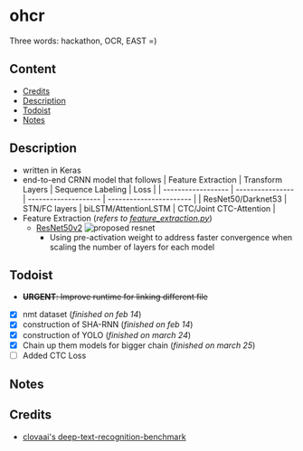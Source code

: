 # ohcr
Three words: hackathon, OCR, EAST =)

## Content
* [Credits](#credits)
* [Description](#description)
* [Todoist](#todoist)
* [Notes](#notes)

## Description
- written in Keras
- end-to-end CRNN model that follows
    | Feature Extraction | Transform Layers | Sequence Labeling    | Loss                    |
    | ------------------ | ---------------- | -------------------- | ----------------------- |
    | ResNet50/Darknet53 | STN/FC layers    | biLSTM/AttentionLSTM | CTC/Joint CTC-Attention |
- Feature Extraction (_refers to [feature_extraction.py](feature_extraction.py)_)
  - [ResNet50v2](../paper/1603.05027.pdf)
    ![proposed resnet](images/resnetv2-proposed.png)
    -  Using pre-activation weight to address faster convergence when scaling the number of layers for each model

## Todoist
* ~~__URGENT__: Improve runtime for linking different file~~
* [x] nmt dataset (_finished on feb 14_)
* [x] construction of SHA-RNN (_finished on feb 14_)
* [x] construction of YOLO (_finished on march 24_)
* [x] Chain up them models for bigger chain (_finished on march 25_)
* [ ] Added CTC Loss

## Notes

## Credits
* [clovaai's deep-text-recognition-benchmark](https://github.com/clovaai/deep-text-recognition-benchmark)

